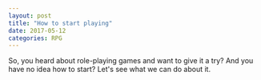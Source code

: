 ```yaml
---
layout: post
title: "How to start playing"
date: 2017-05-12
categories: RPG
---
```


So, you heard about role-playing games and want to give it a try?
And you have no idea how to start?
Let's see what we can do about it.



